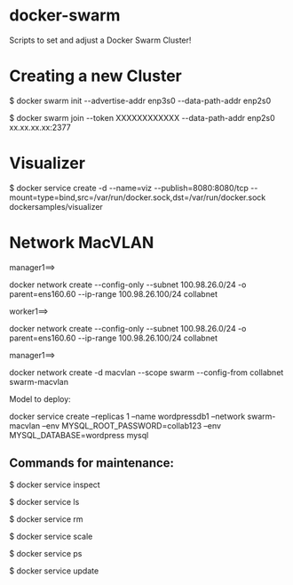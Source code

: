 # docker-swarm
Scripts to set and adjust a Docker Swarm Cluster!

# Creating a new Cluster

$ docker swarm init --advertise-addr enp3s0 --data-path-addr enp2s0

$ docker swarm join --token XXXXXXXXXXXX --data-path-addr enp2s0 xx.xx.xx.xx:2377

# Visualizer

$ docker service create -d --name=viz --publish=8080:8080/tcp --mount=type=bind,src=/var/run/docker.sock,dst=/var/run/docker.sock dockersamples/visualizer

# Network MacVLAN

manager1==>

docker network create --config-only --subnet 100.98.26.0/24 -o parent=ens160.60 --ip-range 100.98.26.100/24 collabnet

worker1==>

docker network create --config-only --subnet 100.98.26.0/24 -o parent=ens160.60 --ip-range 100.98.26.100/24 collabnet

manager1==> 

docker network create -d macvlan --scope swarm --config-from collabnet swarm-macvlan

Model to deploy:

docker service create –replicas 1 –name wordpressdb1 –network swarm-macvlan –env MYSQL_ROOT_PASSWORD=collab123 –env MYSQL_DATABASE=wordpress mysql


## Commands for maintenance:

$ docker service inspect

$ docker service ls

$ docker service rm

$ docker service scale

$ docker service ps

$ docker service update
